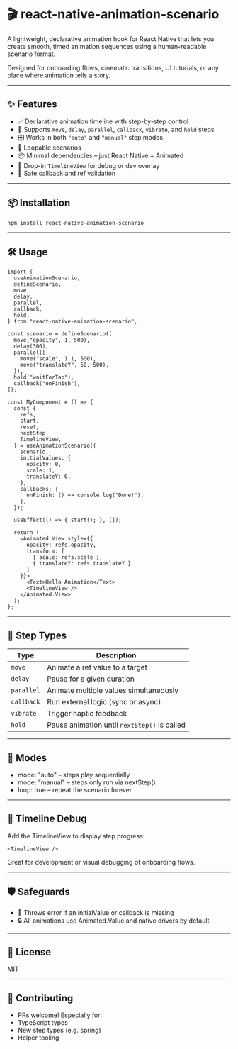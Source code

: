 # 🎬 react-native-animation-scenario

A lightweight, declarative animation hook for React Native that lets you create smooth, timed animation sequences using a human-readable scenario format.

Designed for onboarding flows, cinematic transitions, UI tutorials, or any place where animation tells a story.

---

## ✨ Features

- ✅ Declarative animation timeline with step-by-step control
- 🧠 Supports `move`, `delay`, `parallel`, `callback`, `vibrate`, and `hold` steps
- 🎛 Works in both `"auto"` and `"manual"` step modes
- 🔁 Loopable scenarios
- 📦 Minimal dependencies – just React Native + Animated
- 🧩 Drop-in `TimelineView` for debug or dev overlay
- 🔐 Safe callback and ref validation

---

## 📦 Installation

```
npm install react-native-animation-scenario
```

---

## 🛠 Usage

```
import {
  useAnimationScenario,
  defineScenario,
  move,
  delay,
  parallel,
  callback,
  hold,
} from "react-native-animation-scenario";

const scenario = defineScenario([
  move("opacity", 1, 500),
  delay(300),
  parallel([
    move("scale", 1.1, 500),
    move("translateY", 50, 500),
  ]),
  hold("waitForTap"),
  callback("onFinish"),
]);

const MyComponent = () => {
  const {
    refs,
    start,
    reset,
    nextStep,
    TimelineView,
  } = useAnimationScenario({
    scenario,
    initialValues: {
      opacity: 0,
      scale: 1,
      translateY: 0,
    },
    callbacks: {
      onFinish: () => console.log("Done!"),
    },
  });

  useEffect(() => { start(); }, []);

  return (
    <Animated.View style={{
      opacity: refs.opacity,
      transform: [
        { scale: refs.scale },
        { translateY: refs.translateY }
      ]
    }}>
      <Text>Hello Animation</Text>
      <TimelineView />
    </Animated.View>
  );
};
```

---

## 🔧 Step Types

| Type       | Description                                  |
| ---------- | -------------------------------------------- |
| `move`     | Animate a ref value to a target              |
| `delay`    | Pause for a given duration                   |
| `parallel` | Animate multiple values simultaneously       |
| `callback` | Run external logic (sync or async)           |
| `vibrate`  | Trigger haptic feedback                      |
| `hold`     | Pause animation until `nextStep()` is called |

---

## 🧠 Modes
- mode: "auto" – steps play sequentially
- mode: "manual" – steps only run via nextStep()
- loop: true – repeat the scenario forever

---

## 🧪 Timeline Debug
Add the TimelineView to display step progress:

```
<TimelineView />
```
Great for development or visual debugging of onboarding flows.

---

## 🛡 Safeguards
- 🚫 Throws error if an initialValue or callback is missing
- 🔒 All animations use Animated.Value and native drivers by default

---

## 📄 License
MIT

---

## 🤝 Contributing
- PRs welcome! Especially for:
- TypeScript types
- New step types (e.g. spring)
- Helper tooling
